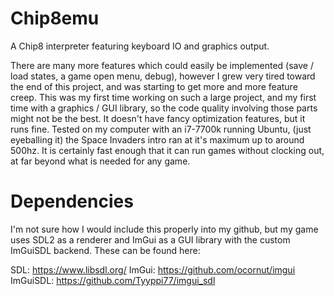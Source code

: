 # Chip8emu

A Chip8 interpreter featuring keyboard IO and graphics output. 

There are many more features which could easily be implemented (save / load states, a game open menu, debug), however I grew very tired toward the end of this project, and was starting to get more and more feature creep. This was my first time working on such a large project, and my first time with a graphics / GUI library, so the code quality involving those parts might not be the best. It doesn't have fancy optimization features, but it runs fine. Tested on my computer with an i7-7700k running Ubuntu, (just eyeballing it) the Space Invaders intro ran at it's maximum up to around 500hz. It is certainly fast enough that it can run games without clocking out, at far beyond what is needed for any game.


# Dependencies
I'm not sure how I would include this properly into my github, but my game uses SDL2 as a renderer and ImGui as a GUI library with the custom ImGuiSDL backend. These can be found here: 

SDL: https://www.libsdl.org/
ImGui: https://github.com/ocornut/imgui
ImGuiSDL: https://github.com/Tyyppi77/imgui_sdl
